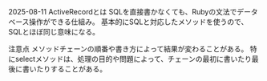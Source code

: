 2025-08-11
ActiveRecordとは
SQLを直接書かなくても、Rubyの文法でデータベース操作ができる仕組み。
基本的にSQLと対応したメソッドを使うので、SQLとほぼ同じ意味になる。

注意点
メソッドチェーンの順番や書き方によって結果が変わることがある。
特にselectメソッドは、処理の目的や問題によって、チェーンの最初に書いたり最後に書いたりすることがある。